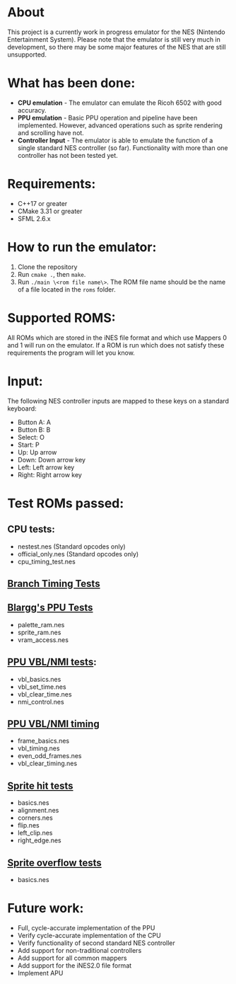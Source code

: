 
# About

This project is a currently work in progress emulator for the NES (Nintendo Entertainment System). Please note that the emulator is still very much in development, so there may be some major features of the NES that are still unsupported.

# What has been done:

- **CPU emulation** - 
  The emulator can emulate the Ricoh 6502 with good accuracy.
- **PPU emulation** -
  Basic PPU operation and pipeline have been implemented. However, advanced operations such as sprite rendering and scrolling have not.
- **Controller Input** -
  The emulator is able to emulate the function of a single standard NES controller (so far). Functionality with more than one controller has not been tested yet.

# Requirements:

- C++17 or greater
- CMake 3.31 or greater
- SFML 2.6.x

# How to run the emulator:

1. Clone the repository
2. Run ```cmake .```, then ```make```.
3. Run ```./main \<rom file name\>```. The ROM file name should be the name of a file located in the ```roms``` folder.

# Supported ROMS:

All ROMs which are stored in the iNES file format and which use Mappers 0 and 1 will run on the emulator. If a ROM is run which does not satisfy these requirements the program will let you know.

# Input:

The following NES controller inputs are mapped to these keys on a standard keyboard:

- Button A: A
- Button B: B
- Select: O
- Start: P
- Up: Up arrow
- Down: Down arrow key
- Left: Left arrow key
- Right: Right arrow key

# Test ROMs passed:

## CPU tests:

- nestest.nes (Standard opcodes only)
- official_only.nes (Standard opcodes only)
- cpu_timing_test.nes

## [Branch Timing Tests](https://github.com/christopherpow/nes-test-roms/tree/master/branch_timing_tests)

## [Blargg's PPU Tests](https://github.com/christopherpow/nes-test-roms/tree/master/blargg_ppu_tests_2005.09.15b)

- palette_ram.nes
- sprite_ram.nes
- vram_access.nes

## [PPU VBL/NMI tests](https://github.com/christopherpow/nes-test-roms/tree/master/ppu_vbl_nmi):

- vbl_basics.nes
- vbl_set_time.nes
- vbl_clear_time.nes
- nmi_control.nes

## [PPU VBL/NMI timing](https://github.com/christopherpow/nes-test-roms/tree/master/vbl_nmi_timing)

- frame_basics.nes
- vbl_timing.nes
- even_odd_frames.nes
- vbl_clear_timing.nes

## [Sprite hit tests](https://github.com/christopherpow/nes-test-roms/tree/master/sprite_hit_tests_2005.10.05)

- basics.nes
- alignment.nes
- corners.nes
- flip.nes
- left_clip.nes
- right_edge.nes

## [Sprite overflow tests](https://github.com/christopherpow/nes-test-roms/tree/master/sprite_overflow_tests)

- basics.nes

# Future work:

- Full, cycle-accurate implementation of the PPU
- Verify cycle-accurate implementation of the CPU
- Verify functionality of second standard NES controller
- Add support for non-traditional controllers
- Add support for all common mappers
- Add support for the iNES2.0 file format
- Implement APU
